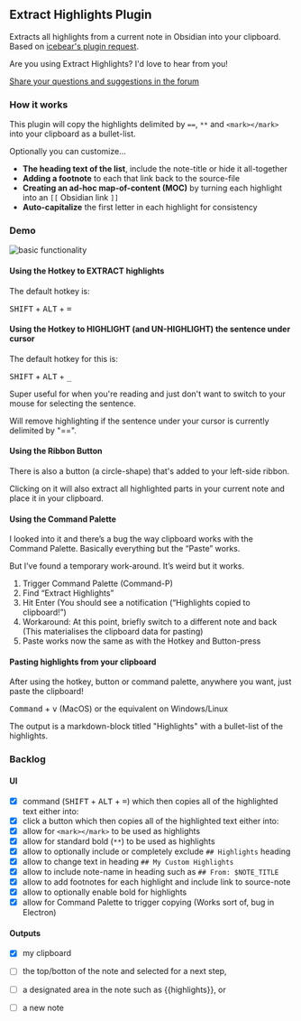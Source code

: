 ## Extract Highlights Plugin

Extracts all highlights from a current note in Obsidian into your clipboard. Based on [icebear's plugin request](https://forum.obsidian.md/t/extract-highlights-from-note/7867).

Are you using Extract Highlights? I'd love to hear from you! 

[Share your questions and suggestions in the forum](https://forum.obsidian.md/t/extract-highlights-plugin/8763/12)

### How it works
This plugin will copy the highlights delimited by `==`, `**` and `<mark></mark>` into your clipboard as a bullet-list. 

Optionally you can customize...

* **The heading text of the list**, include the note-title or hide it all-together
* **Adding a footnote** to each that link back to the source-file 
* **Creating an ad-hoc map-of-content (MOC)** by turning each highlight into an `[[` Obsidian link `]]`  
* **Auto-capitalize** the first letter in each highlight for consistency

### Demo

![basic functionality](https://github.com/akaalias/extract-highlights-plugin/blob/master/clipboard-flow.gif?raw=true)

#### Using the Hotkey to EXTRACT highlights

The default hotkey is: 

<kbd>SHIFT</kbd> + <kbd>ALT</kbd> + <kbd>=</kbd>

#### Using the Hotkey to HIGHLIGHT (and UN-HIGHLIGHT) the sentence under cursor

The default hotkey for this is: 

<kbd>SHIFT</kbd> + <kbd>ALT</kbd> + <kbd>_</kbd>

Super useful for when you're reading and just don't want to switch to your mouse for selecting the sentence. 

Will remove highlighting if the sentence under your cursor is currently delimited by "==".

#### Using the Ribbon Button
There is also a button (a circle-shape) that's added to your left-side ribbon. 

Clicking on it will also extract all highlighted parts in your current note and place it in your clipboard.

#### Using the Command Palette
I looked into it and there’s a bug the way clipboard works with the Command Palette. Basically everything but the “Paste” works.

But I’ve found a temporary work-around. It’s weird but it works.

1. Trigger Command Palette (Command-P)
2. Find “Extract Highlights”
3. Hit Enter (You should see a notification (“Highlights copied to clipboard!”)
4. Workaround: At this point, briefly switch to a different note and back (This materialises the clipboard data for pasting)
5. Paste works now the same as with the Hotkey and Button-press

#### Pasting highlights from your clipboard

After using the hotkey, button or command palette, anywhere you want, just paste the clipboard!

<kbd>Command</kbd> + <kbd>v</kbd> (MacOS) or the equivalent on Windows/Linux

The output is a markdown-block titled "Highlights" with a bullet-list of the highlights.


### Backlog
#### UI
- [x] command (<kbd>SHIFT</kbd> + <kbd>ALT</kbd> + <kbd>=</kbd>) which then copies all of the highlighted text either into:
- [x] click a button which then copies all of the highlighted text either into:
- [x] allow for `<mark></mark>` to be used as highlights
- [x] allow for standard bold (`**`) to be used as highlights
- [x] allow to optionally include or completely exclude `## Highlights` heading
- [x] allow to change text in heading `## My Custom Highlights`
- [x] allow to include note-name in heading such as `## From: $NOTE_TITLE`
- [x] allow to add footnotes for each highlight and include link to source-note
- [x] allow to optionally enable bold for highlights 
- [x] allow for Command Palette to trigger copying (Works sort of, bug in Electron)

#### Outputs
- [x] my clipboard
- [ ] the top/botton of the note and selected for a next step,
- [ ] a designated area in the note such as {{highlights}}, or
- [ ] a new note


